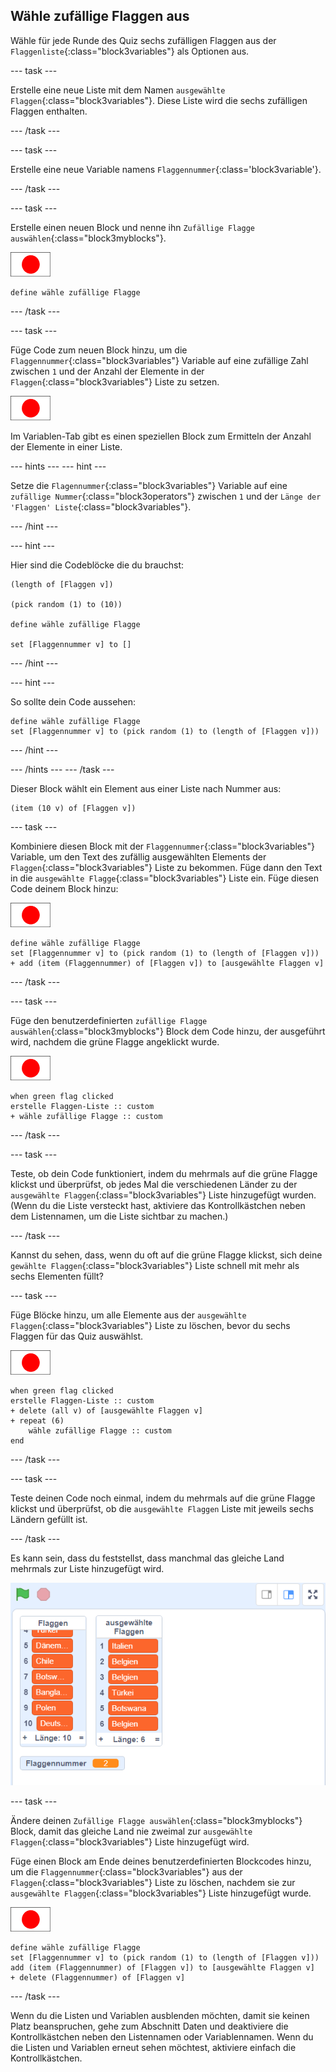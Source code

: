 ## Wähle zufällige Flaggen aus

Wähle für jede Runde des Quiz sechs zufälligen Flaggen aus der `Flaggenliste`{:class="block3variables"} als Optionen aus.

--- task ---

Erstelle eine neue Liste mit dem Namen `ausgewählte Flaggen`{:class="block3variables"}. Diese Liste wird die sechs zufälligen Flaggen enthalten.

--- /task ---

--- task ---

Erstelle eine neue Variable namens `Flaggennummer`{:class='block3variable'}.

--- /task ---

--- task ---

Erstelle einen neuen Block und nenne ihn `Zufällige Flagge auswählen`{:class="block3myblocks"}.

![Flaggenfigur](images/flag-sprite.png)

```blocks3
define wähle zufällige Flagge
```

--- /task ---

--- task ---

Füge Code zum neuen Block hinzu, um die `Flaggennummer`{:class="block3variables"} Variable auf eine zufällige Zahl zwischen `1` und der Anzahl der Elemente in der `Flaggen`{:class="block3variables"} Liste zu setzen.

![Flaggenfigur](images/flag-sprite.png)

Im Variablen-Tab gibt es einen speziellen Block zum Ermitteln der Anzahl der Elemente in einer Liste.

--- hints ---
 --- hint ---

Setze die `Flagennummer`{:class="block3variables"} Variable auf eine `zufällige Nummer`{:class="block3operators"} zwischen `1` und der `Länge der 'Flaggen' Liste`{:class="block3variables"}.

--- /hint ---

--- hint ---

Hier sind die Codeblöcke die du brauchst:

```blocks3
(length of [Flaggen v])

(pick random (1) to (10))

define wähle zufällige Flagge

set [Flaggennummer v] to []
```

--- /hint ---

--- hint ---

So sollte dein Code aussehen:

```blocks3
define wähle zufällige Flagge
set [Flaggennummer v] to (pick random (1) to (length of [Flaggen v]))
```

--- /hint ---

--- /hints --- --- /task ---

Dieser Block wählt ein Element aus einer Liste nach Nummer aus:

```blocks3
(item (10 v) of [Flaggen v])
```

--- task ---

Kombiniere diesen Block mit der `Flaggennummer`{:class="block3variables"} Variable, um den Text des zufällig ausgewählten Elements der `Flaggen`{:class="block3variables"} Liste zu bekommen. Füge dann den Text in die `ausgewählte Flagge`{:class="block3variables"} Liste ein. Füge diesen Code deinem Block hinzu:

![Flaggenfigur](images/flag-sprite.png)

```blocks3
define wähle zufällige Flagge
set [Flaggennummer v] to (pick random (1) to (length of [Flaggen v]))
+ add (item (Flaggennummer) of [Flaggen v]) to [ausgewählte Flaggen v]
```

--- /task ---

--- task ---

Füge den benutzerdefinierten `zufällige Flagge auswählen`{:class="block3myblocks"} Block dem Code hinzu, der ausgeführt wird, nachdem die grüne Flagge angeklickt wurde.

![Flaggenfigur](images/flag-sprite.png)

```blocks3
when green flag clicked
erstelle Flaggen-Liste :: custom
+ wähle zufällige Flagge :: custom
```

--- /task ---

--- task ---

Teste, ob dein Code funktioniert, indem du mehrmals auf die grüne Flagge klickst und überprüfst, ob jedes Mal die verschiedenen Länder zu der `ausgewählte Flaggen`{:class="block3variables"} Liste hinzugefügt wurden. (Wenn du die Liste versteckt hast, aktiviere das Kontrollkästchen neben dem Listennamen, um die Liste sichtbar zu machen.)

--- /task ---

Kannst du sehen, dass, wenn du oft auf die grüne Flagge klickst, sich deine `gewählte Flaggen`{:class="block3variables"} Liste schnell mit mehr als sechs Elementen füllt?

--- task ---

Füge Blöcke hinzu, um alle Elemente aus der `ausgewählte Flaggen`{:class="block3variables"} Liste zu löschen, bevor du sechs Flaggen für das Quiz auswählst.

![Flaggenfigur](images/flag-sprite.png)

```blocks3
when green flag clicked
erstelle Flaggen-Liste :: custom
+ delete (all v) of [ausgewählte Flaggen v]
+ repeat (6)
    wähle zufällige Flagge :: custom
end
```

--- /task ---

--- task ---

Teste deinen Code noch einmal, indem du mehrmals auf die grüne Flagge klickst und überprüfst, ob die `ausgewählte Flaggen` Liste mit jeweils sechs Ländern gefüllt ist.

--- /task ---

Es kann sein, dass du feststellst, dass manchmal das gleiche Land mehrmals zur Liste hinzugefügt wird.

![Doppelte Länder](images/duplicate-countries.png)

--- task ---

Ändere deinen `Zufällige Flagge auswählen`{:class="block3myblocks"} Block, damit das gleiche Land nie zweimal zur `ausgewählte Flaggen`{:class="block3variables"} Liste hinzugefügt wird.

Füge einen Block am Ende deines benutzerdefinierten Blockcodes hinzu, um die `Flaggennummer`{:class="block3variables"} aus der `Flaggen`{:class="block3variables"} Liste zu löschen, nachdem sie zur `ausgewählte Flaggen`{:class="block3variables"} Liste hinzugefügt wurde.

![Flaggenfigur](images/flag-sprite.png)

```blocks3
define wähle zufällige Flagge
set [Flaggennummer v] to (pick random (1) to (length of [Flaggen v]))
add (item (Flaggennummer) of [Flaggen v]) to [ausgewählte Flaggen v]
+ delete (Flaggennummer) of [Flaggen v]
```

--- /task ---

Wenn du die Listen und Variablen ausblenden möchten, damit sie keinen Platz beanspruchen, gehe zum Abschnitt Daten und deaktiviere die Kontrollkästchen neben den Listennamen oder Variablennamen. Wenn du die Listen und Variablen erneut sehen möchtest, aktiviere einfach die Kontrollkästchen.